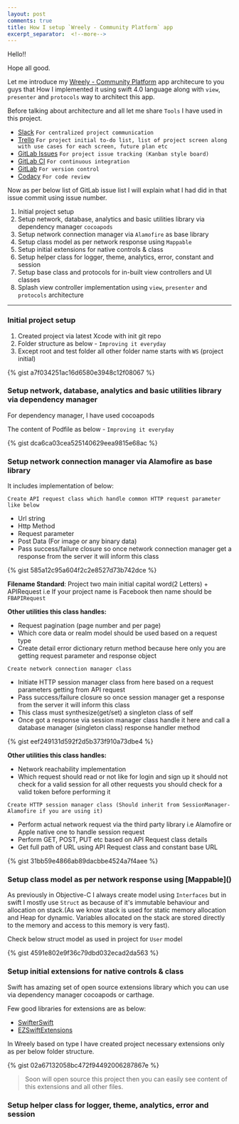 ```yaml
---
layout: post
comments: true
title: How I setup `Wreely - Community Platform` app 
excerpt_separator:  <!--more-->
---
```


Hello!!

Hope all good.

Let me introduce my [Wreely - Community Platform](https://itunes.apple.com/us/app/wreely-community-platform/id1351815873?ls=1&mt=8) app architecure to you guys that How I implemented it using swift 4.0 language along with `view`, `presenter` and `protocols` way to architect this app.

Before talking about architecture and all let me share `Tools` I have used in this project.
- [Slack](https://slack.com) `For centralized project communication`
- [Trello](https://trello.com) `For project initial to-do list, list of project screen along with use cases for each screen, future plan etc`
- [GitLab Issues](https://docs.gitlab.com/ee/user/project/issues/) `For project issue tracking (Kanban style board)`
- [GitLab CI](https://about.gitlab.com/features/gitlab-ci-cd/) `For continuous integration`
- [GitLab](https://gitlab.com) `For version control`
- [Codacy](https://www.codacy.com/) `For code review`

Now as per below list of GitLab issue list I will explain what I had did in that issue commit using issue number.

1. Initial project setup
2. Setup network, database, analytics and basic utilities library via dependency manager `cocoapods`
3. Setup network connection manager via `Alamofire` as base library
4. Setup class model as per network response using `Mappable`
5. Setup initial extensions for native controls & class
6. Setup helper class for logger, theme, analytics, error, constant and session
7. Setup base class and protocols for in-built view controllers and UI classes
8. Splash view controller implementation using `view`, `presenter` and `protocols` architecture

---
<h3>Initial project setup</h3>

1. Created project via latest Xcode with init git repo
2. Folder structure as below - `Improving it everyday`
3. Except root and test folder all other folder name starts with `WS` (project initial)  


{% gist a7f034251ac16d6580e3948c12f08067 %}

<h3> Setup network, database, analytics and basic utilities library via dependency manager </h3>

For dependency manager, I have used cocoapods

The content of Podfile as below - `Improving it everyday`

{% gist dca6ca03cea525140629eea9815e68ac %}

<h3> Setup network connection manager via Alamofire as base library </h3> 

It includes implementation of below:

`Create API request class which handle common HTTP request parameter like below`

- Url string
- Http Method    
- Request parameter 
- Post Data (For image or any binary data)
- Pass success/failure closure so once network connection manager get a response from the server it will inform this class 

{% gist 585a12c95a604f2c2e8527d73b742dce %}

**Filename Standard**: Project two main initial capital word(2 Letters) + APIRequest i.e If your project name is Facebook then name should be `FBAPIRequest` 

**Other utilities this class handles:** 
- Request pagination (page number and per page)
- Which core data or realm model should be used based on a request type
- Create detail error dictionary return method because here only you are getting request parameter and response object

`Create network connection manager class`

- Initiate HTTP session manager class from here based on a request parameters getting from API request  
- Pass success/failure closure so once session manager get a response from the server it will inform this class 
- This class must synthesize(get/set) a singleton class of self
- Once got a response via session manager class handle it here and call a database manager (singleton class) response handler method 

{% gist eef249131d592f2d5b373f910a73dbe4 %}

**Other utilities this class handles:**

- Network reachability implementation
- Which request should read or not like for login and sign up it should not check for a valid session for all other requests you should check for a valid token before performing it

`Create HTTP session manager class (Should inherit from SessionManager- Alamofire if you are using it)`

- Perform actual network request via the third party library i.e Alamofire or Apple native one to handle session request 
- Perform GET, POST, PUT etc based on API Request class details
- Get full path of URL using API Request class and constant base URL

{% gist 31bb59e4866ab89dacbbe4524a7f4aee %}

<h3> Setup class model as per network response using [Mappable]() </h3>

As previously in Objective-C I always create model using `Interfaces` but in swift I mostly use `Struct` as because of it's immutable behaviour and allocation on stack.(As we know stack is used for static memory allocation and Heap for dynamic. Variables allocated on the stack are stored directly to the memory and access to this memory is very fast).

Check below struct model as used in project for `User` model

{% gist 4591e802e9f36c79dbd032ecad2da563 %}

<h3> Setup initial extensions for native controls & class </h3>

Swift has amazing set of open source extensions library which you can use via dependency manager cocoapods or carthage.

Few good libraries for extensions are as below: 
- [SwifterSwift](https://github.com/SwifterSwift/SwifterSwift)
- [EZSwiftExtensions](https://github.com/goktugyil/EZSwiftExtensions)

In Wreely based on type I have created project necessary extensions only as per below folder structure.

{% gist 02a67132058bc472f94492006287867e %}

> Soon will open source this project then you can easily see content of this extensions and all other files.

<h3> Setup helper class for logger, theme, analytics, error and session </h3>
